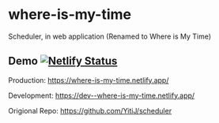 # where-is-my-time
Scheduler, in web application (Renamed to Where is My Time)

## Demo  [![Netlify Status](https://api.netlify.com/api/v1/badges/7b54794e-dfe1-49db-b645-27d85628f0bd/deploy-status)](https://app.netlify.com/sites/where-is-my-time/deploys)

Production: https://where-is-my-time.netlify.app/

Development: https://dev--where-is-my-time.netlify.app/

Origional Repo: https://github.com/YitiJ/scheduler
